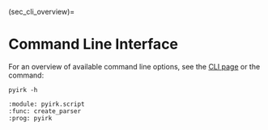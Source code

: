 (sec_cli_overview)=
# Command Line Interface

For an overview of available command line options, see the [CLI page](cli) or the command:

```
pyirk -h
```

```{argparse}
:module: pyirk.script
:func: create_parser
:prog: pyirk
```
